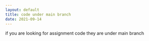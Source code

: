 ```yaml
---
layout: default
title: code under main branch
date: 2021-09-14
---
```

if you are looking for assignment code they are under main branch

